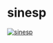 # sinesp

[![sinesp](https://github.com/Rodslater/sinesp/actions/workflows/main.yml/badge.svg)](https://github.com/Rodslater/sinesp/actions/workflows/main.yml)
